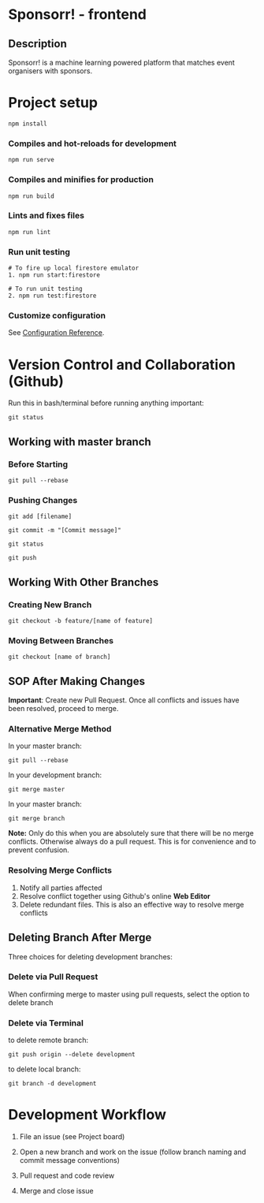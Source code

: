 # **Sponsorr! - frontend**

## Description
Sponsorr! is a machine learning powered platform that matches event organisers with sponsors.

# Project setup
```
npm install
```

### Compiles and hot-reloads for development
```
npm run serve
```

### Compiles and minifies for production
```
npm run build
```

### Lints and fixes files
```
npm run lint
```

### Run unit testing
```
# To fire up local firestore emulator
1. npm run start:firestore

# To run unit testing
2. npm run test:firestore
```

### Customize configuration

See [Configuration Reference](https://cli.vuejs.org/config/).

# Version Control and Collaboration (Github)

Run this in bash/terminal before running anything important:
```
git status
```

## Working with master branch

### Before Starting
```
git pull --rebase
```

### Pushing Changes
```
git add [filename]
```

```
git commit -m "[Commit message]"
```

```
git status
```

```
git push
```

## Working With Other Branches

### Creating New Branch
```
git checkout -b feature/[name of feature]
```

### Moving Between Branches
```
git checkout [name of branch]
```

## SOP After Making Changes
**Important**: Create new Pull Request. Once all conflicts and issues have been resolved, proceed to merge.

### Alternative Merge Method
In your master branch:
```
git pull --rebase
```

In your development branch:
```
git merge master
```

In your master branch:
```
git merge branch
```

**Note:** Only do this when you are absolutely sure that there will be no merge conflicts. Otherwise always do a pull request. This is for convenience and to prevent confusion. 

### Resolving Merge Conflicts

1. Notify all parties affected
2. Resolve conflict together using Github's online **Web Editor**
3. Delete redundant files. This is also an effective way to resolve merge conflicts

## Deleting Branch After Merge
Three choices for deleting development branches:

### Delete via Pull Request
When confirming merge to master using pull requests, select the option to delete branch

### Delete via Terminal
to delete remote branch:
```
git push origin --delete development
```

to delete local branch:
```
git branch -d development
```
# Development Workflow

1. File an issue (see Project board)

2. Open a new branch and work on the issue (follow branch naming and commit message conventions)

3. Pull request and code review

4. Merge and close issue
